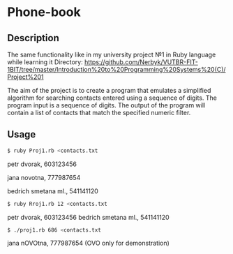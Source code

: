 # Phone-book

## Description
The same functionality like in my university project №1 in Ruby language while learning it
Directory: https://github.com/Nerbyk/VUTBR-FIT-1BIT/tree/master/Introduction%20to%20Programming%20Systems%20(C)/Project%201

The aim of the project is to create a program that emulates
a simplified algorithm for searching contacts entered using
a sequence of digits. The program input is a sequence of digits.
The output of the program will contain a list of contacts
that match the specified numeric filter.

## Usage
```bash
$ ruby Proj1.rb <contacts.txt
```
petr dvorak, 603123456

jana novotna, 777987654

bedrich smetana ml., 541141120


```bash
$ ruby Rroj1.rb 12 <contacts.txt
```
petr dvorak, 603123456
bedrich smetana ml., 541141120

```bash
$ ./proj1.rb 686 <contacts.txt
```
jana nOVOtna, 777987654
(OVO only for demonstration)
